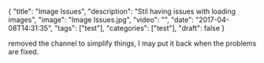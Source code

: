 
{
  "title": "Image Issues",
  "description": "Stil having issues with loading images",
  "image": "Image Issues.jpg",
  "video": "",
  "date": "2017-04-08T14:31:35",
  "tags": ["test"],
  "categories": ["test"],
  "draft": false
}


 removed the channel to simplify things, I may put it back when the problems are fixed.
